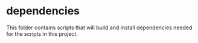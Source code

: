 # dependencies

This folder contains scripts that will build and install dependencies needed for
the scripts in this project.
